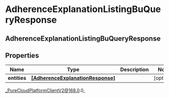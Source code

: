 # AdherenceExplanationListingBuQueryResponse

## AdherenceExplanationListingBuQueryResponse

## Properties

|Name | Type | Description | Notes|
|------------ | ------------- | ------------- | -------------|
| **entities** | [**[AdherenceExplanationResponse]**]([AdherenceExplanationResponse]) |  | [optional] |



_PureCloudPlatformClientV2@168.0.0_
